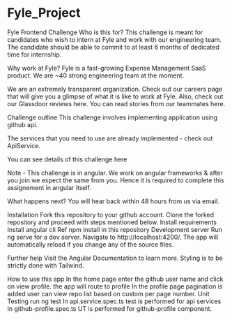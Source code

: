 # Fyle_Project
Fyle Frontend Challenge
Who is this for?
This challenge is meant for candidates who wish to intern at Fyle and work with our engineering team. The candidate should be able to commit to at least 6 months of dedicated time for internship.

Why work at Fyle?
Fyle is a fast-growing Expense Management SaaS product. We are ~40 strong engineering team at the moment.

We are an extremely transparent organization. Check out our careers page that will give you a glimpse of what it is like to work at Fyle. Also, check out our Glassdoor reviews here. You can read stories from our teammates here.

Challenge outline
This challenge involves implementing application using github api.

The services that you need to use are already implemented - check out ApiService.

You can see details of this challenge here

Note - This challenge is in angular. We work on angular frameworks & after you join we expect the same from you. Hence it is required to complete this assignement in angular itself.

What happens next?
You will hear back within 48 hours from us via email.

Installation
Fork this repository to your github account.
Clone the forked repository and proceed with steps mentioned below.
Install requirements
Install angular cli Ref
npm install in this repository
Development server
Run ng serve for a dev server. Navigate to http://localhost:4200/. The app will automatically reload if you change any of the source files.

Further help
Visit the Angular Documentation to learn more. Styling is to be strictly done with Tailwind.

How to use this app
In the home page
enter the github user name and click on view profile.
the app will route to profile
In the profile page
pagination is added
user can view repo list based on custom per page number.
Unit Testing
    run  ng test
  In api.service.spec.ts test is performed for api services
  In github-profile.spec.ts UT is performed for github-profile component.
